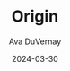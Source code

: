 ---
title: Origin
subtitle: Ava DuVernay
type: movie
image: ./images/origin.jpg
link: https://www.themoviedb.org/movie/753336-origin
date: 2024-03-30
year: 2023
---